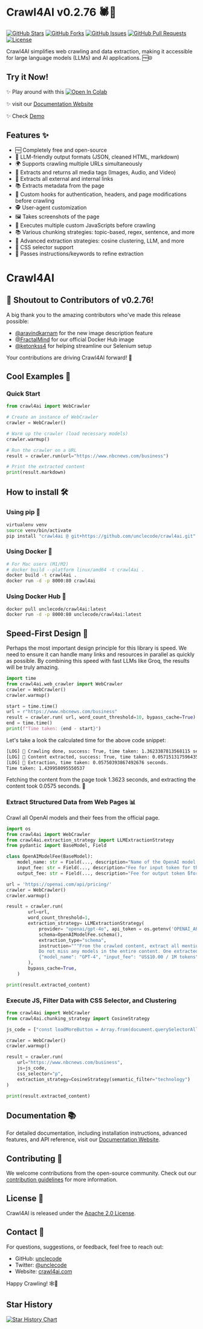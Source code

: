# Crawl4AI v0.2.76 🕷️🤖

[![GitHub Stars](https://img.shields.io/github/stars/unclecode/crawl4ai?style=social)](https://github.com/unclecode/crawl4ai/stargazers)
[![GitHub Forks](https://img.shields.io/github/forks/unclecode/crawl4ai?style=social)](https://github.com/unclecode/crawl4ai/network/members)
[![GitHub Issues](https://img.shields.io/github/issues/unclecode/crawl4ai)](https://github.com/unclecode/crawl4ai/issues)
[![GitHub Pull Requests](https://img.shields.io/github/issues-pr/unclecode/crawl4ai)](https://github.com/unclecode/crawl4ai/pulls)
[![License](https://img.shields.io/github/license/unclecode/crawl4ai)](https://github.com/unclecode/crawl4ai/blob/main/LICENSE)

Crawl4AI simplifies web crawling and data extraction, making it accessible for large language models (LLMs) and AI applications. 🆓🌐

## Try it Now!

✨ Play around with this [![Open In Colab](https://colab.research.google.com/assets/colab-badge.svg)](https://colab.research.google.com/drive/1sJPAmeLj5PMrg2VgOwMJ2ubGIcK0cJeX?usp=sharing)

✨ visit our [Documentation Website](https://crawl4ai.com/mkdocs/)

✨ Check [Demo](https://crawl4ai.com/mkdocs/demo)

## Features ✨

- 🆓 Completely free and open-source
- 🤖 LLM-friendly output formats (JSON, cleaned HTML, markdown)
- 🌍 Supports crawling multiple URLs simultaneously
- 🎨 Extracts and returns all media tags (Images, Audio, and Video)
- 🔗 Extracts all external and internal links
- 📚 Extracts metadata from the page
- 🔄 Custom hooks for authentication, headers, and page modifications before crawling
- 🕵️ User-agent customization
- 🖼️ Takes screenshots of the page
- 📜 Executes multiple custom JavaScripts before crawling
- 📚 Various chunking strategies: topic-based, regex, sentence, and more
- 🧠 Advanced extraction strategies: cosine clustering, LLM, and more
- 🎯 CSS selector support
- 📝 Passes instructions/keywords to refine extraction

# Crawl4AI

## 🌟 Shoutout to Contributors of v0.2.76!

A big thank you to the amazing contributors who've made this release possible:

- [@aravindkarnam](https://github.com/aravindkarnam) for the new image description feature
- [@FractalMind](https://github.com/FractalMind) for our official Docker Hub image
- [@ketonkss4](https://github.com/ketonkss4) for helping streamline our Selenium setup

Your contributions are driving Crawl4AI forward! 🚀

## Cool Examples 🚀

### Quick Start

```python
from crawl4ai import WebCrawler

# Create an instance of WebCrawler
crawler = WebCrawler()

# Warm up the crawler (load necessary models)
crawler.warmup()

# Run the crawler on a URL
result = crawler.run(url="https://www.nbcnews.com/business")

# Print the extracted content
print(result.markdown)
```

## How to install 🛠 

### Using pip 🐍
```bash
virtualenv venv
source venv/bin/activate
pip install "crawl4ai @ git+https://github.com/unclecode/crawl4ai.git"
```

### Using Docker 🐳

```bash
# For Mac users (M1/M2)
# docker build --platform linux/amd64 -t crawl4ai .
docker build -t crawl4ai .
docker run -d -p 8000:80 crawl4ai
```

### Using Docker Hub 🐳

```bash
docker pull unclecode/crawl4ai:latest
docker run -d -p 8000:80 unclecode/crawl4ai:latest
```


## Speed-First Design 🚀

Perhaps the most important design principle for this library is speed. We need to ensure it can handle many links and resources in parallel as quickly as possible. By combining this speed with fast LLMs like Groq, the results will be truly amazing.

```python
import time
from crawl4ai.web_crawler import WebCrawler
crawler = WebCrawler()
crawler.warmup()

start = time.time()
url = r"https://www.nbcnews.com/business"
result = crawler.run( url, word_count_threshold=10, bypass_cache=True)
end = time.time()
print(f"Time taken: {end - start}")
```

Let's take a look the calculated time for the above code snippet:

```bash
[LOG] 🚀 Crawling done, success: True, time taken: 1.3623387813568115 seconds
[LOG] 🚀 Content extracted, success: True, time taken: 0.05715131759643555 seconds
[LOG] 🚀 Extraction, time taken: 0.05750393867492676 seconds.
Time taken: 1.439958095550537
```
Fetching the content from the page took 1.3623 seconds, and extracting the content took 0.0575 seconds. 🚀

### Extract Structured Data from Web Pages 📊

Crawl all OpenAI models and their fees from the official page.

```python
import os
from crawl4ai import WebCrawler
from crawl4ai.extraction_strategy import LLMExtractionStrategy
from pydantic import BaseModel, Field

class OpenAIModelFee(BaseModel):
    model_name: str = Field(..., description="Name of the OpenAI model.")
    input_fee: str = Field(..., description="Fee for input token for the OpenAI model.")
    output_fee: str = Field(..., description="Fee for output token ßfor the OpenAI model.")

url = 'https://openai.com/api/pricing/'
crawler = WebCrawler()
crawler.warmup()

result = crawler.run(
        url=url,
        word_count_threshold=1,
        extraction_strategy= LLMExtractionStrategy(
            provider= "openai/gpt-4o", api_token = os.getenv('OPENAI_API_KEY'), 
            schema=OpenAIModelFee.schema(),
            extraction_type="schema",
            instruction="""From the crawled content, extract all mentioned model names along with their fees for input and output tokens. 
            Do not miss any models in the entire content. One extracted model JSON format should look like this: 
            {"model_name": "GPT-4", "input_fee": "US$10.00 / 1M tokens", "output_fee": "US$30.00 / 1M tokens"}."""
        ),            
        bypass_cache=True,
    )

print(result.extracted_content)
```

### Execute JS, Filter Data with CSS Selector, and Clustering

```python
from crawl4ai import WebCrawler
from crawl4ai.chunking_strategy import CosineStrategy

js_code = ["const loadMoreButton = Array.from(document.querySelectorAll('button')).find(button => button.textContent.includes('Load More')); loadMoreButton && loadMoreButton.click();"]

crawler = WebCrawler()
crawler.warmup()

result = crawler.run(
    url="https://www.nbcnews.com/business",
    js=js_code,
    css_selector="p",
    extraction_strategy=CosineStrategy(semantic_filter="technology")
)

print(result.extracted_content)
```

## Documentation 📚

For detailed documentation, including installation instructions, advanced features, and API reference, visit our [Documentation Website](https://crawl4ai.com/mkdocs/).

## Contributing 🤝

We welcome contributions from the open-source community. Check out our [contribution guidelines](https://github.com/unclecode/crawl4ai/blob/main/CONTRIBUTING.md) for more information.

## License 📄

Crawl4AI is released under the [Apache 2.0 License](https://github.com/unclecode/crawl4ai/blob/main/LICENSE).

## Contact 📧

For questions, suggestions, or feedback, feel free to reach out:

- GitHub: [unclecode](https://github.com/unclecode)
- Twitter: [@unclecode](https://twitter.com/unclecode)
- Website: [crawl4ai.com](https://crawl4ai.com)

Happy Crawling! 🕸️🚀

## Star History

[![Star History Chart](https://api.star-history.com/svg?repos=unclecode/crawl4ai&type=Date)](https://star-history.com/#unclecode/crawl4ai&Date)